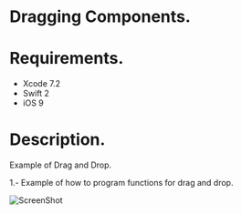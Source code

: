 # Dragging Components.

# Requirements.
- Xcode 7.2
- Swift 2
- iOS 9

# Description.
Example of Drag and Drop.

1.- Example of how to program functions for drag and drop.

![ScreenShot](https://github.com/ingrichardavid/iOS-Repository/blob/master/DraggingComponents/sample_images/1.png)